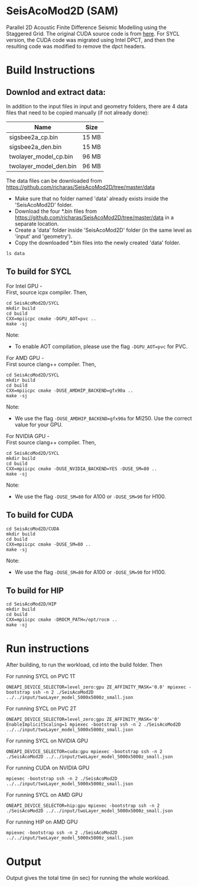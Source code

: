 # SeisAcoMod2D (SAM)

Parallel 2D Acoustic Finite Difference Seismic Modelling using the Staggered Grid. The original CUDA source code is from [here](https://github.com/richaras/SeisAcoMod2D). For SYCL version, the CUDA code was migrated using Intel DPCT, and then the resulting code was modified to remove the dpct headers.

# Build Instructions

## Downlod and extract data:
In addition to the input files in input and geometry folders, there are 4 data files that need to be copied manually (if not already done): 

|Name                           |Size              |
|-------------------------------|------------------|
|sigsbee2a_cp.bin               |15 MB             | 
|sigsbee2a_den.bin              |15 MB             | 
|twolayer_model_cp.bin          |96 MB             | 
|twolayer_model_den.bin         |96 MB             |

The data files can be downloaded from https://github.com/richaras/SeisAcoMod2D/tree/master/data

- Make sure that no folder named 'data' already exists inside the 'SeisAcoMod2D' folder.
- Download the four *.bin files from https://github.com/richaras/SeisAcoMod2D/tree/master/data in a separate location.
- Create a 'data' folder inside 'SeisAcoMod2D' folder (in the same level as 'input' and 'geometry').
- Copy the downloaded *.bin files into the newly created 'data' folder.

```
ls data
```

## To build for SYCL

For Intel GPU -  
First, source icpx compiler. Then,

```
cd SeisAcoMod2D/SYCL
mkdir build
cd build
CXX=mpiicpc cmake -DGPU_AOT=pvc ..
make -sj
```
Note:
- To enable AOT compilation, please use the flag `-DGPU_AOT=pvc` for PVC.

For AMD GPU -  
First source clang++ compiler. Then,
```
cd SeisAcoMod2D/SYCL
mkdir build
cd build
CXX=mpiicpc cmake -DUSE_AMDHIP_BACKEND=gfx90a ..
make -sj
```
Note:
- We use the flag `-DUSE_AMDHIP_BACKEND=gfx90a` for MI250. Use the correct value for your GPU.

For NVIDIA GPU -  
First source clang++ compiler. Then,
```
cd SeisAcoMod2D/SYCL
mkdir build
cd build
CXX=mpiicpc cmake -DUSE_NVIDIA_BACKEND=YES -DUSE_SM=80 ..
make -sj
```
Note:
- We use the flag `-DUSE_SM=80` for A100 or `-DUSE_SM=90` for H100.

## To build for CUDA

```
cd SeisAcoMod2D/CUDA
mkdir build
cd build
CXX=mpiicpc cmake -DUSE_SM=80 ..
make -sj
```

Note:
- We use the flag `-DUSE_SM=80` for A100 or `-DUSE_SM=90` for H100.

## To build for HIP

```
cd SeisAcoMod2D/HIP
mkdir build
cd build
CXX=mpiicpc cmake -DROCM_PATH=/opt/rocm ..
make -sj
```

# Run instructions

After building, to run the workload, cd into the build folder. Then

For running SYCL on PVC 1T
```
ONEAPI_DEVICE_SELECTOR=level_zero:gpu ZE_AFFINITY_MASK='0.0' mpiexec -bootstrap ssh -n 2 ./SeisAcoMod2D ../../input/twoLayer_model_5000x5000z_small.json
```
For running SYCL on PVC 2T
```
ONEAPI_DEVICE_SELECTOR=level_zero:gpu ZE_AFFINITY_MASK='0' EnableImplicitScaling=1 mpiexec -bootstrap ssh -n 2 ./SeisAcoMod2D ../../input/twoLayer_model_5000x5000z_small.json
```
For running SYCL on NVIDIA GPU
```
ONEAPI_DEVICE_SELECTOR=cuda:gpu mpiexec -bootstrap ssh -n 2 ./SeisAcoMod2D ../../input/twoLayer_model_5000x5000z_small.json
```
For running CUDA on NVIDIA GPU
```
mpiexec -bootstrap ssh -n 2 ./SeisAcoMod2D ../../input/twoLayer_model_5000x5000z_small.json
```
For running SYCL on AMD GPU
```
ONEAPI_DEVICE_SELECTOR=hip:gpu mpiexec -bootstrap ssh -n 2 ./SeisAcoMod2D ../../input/twoLayer_model_5000x5000z_small.json
```
For running HIP on AMD GPU
```
mpiexec -bootstrap ssh -n 2 ./SeisAcoMod2D ../../input/twoLayer_model_5000x5000z_small.json
```

# Output

Output gives the total time (in sec) for running the whole workload.
